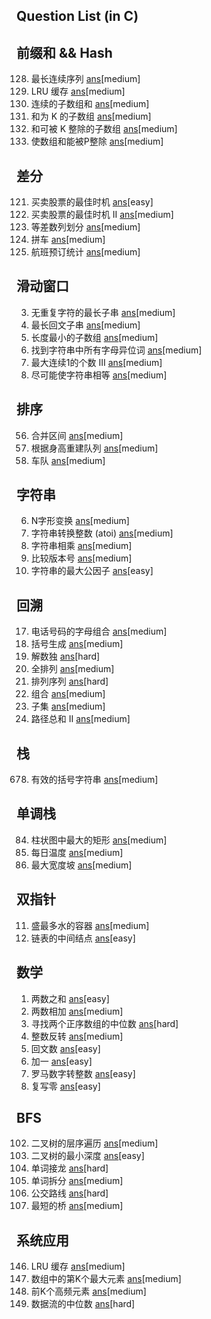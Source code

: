 Question List (in C)
----------------------------

## 前缀和 && Hash
128. 最长连续序列 [ans](./include/prefix_sum_hash/longest_consecutive_seq.h)[medium]
146. LRU 缓存 [ans](./include/prefix_sum_hash/lru_cache.h)[medium]
523. 连续的子数组和 [ans](./include/array/cont_subarray_sum.h)[medium]
560. 和为 K 的子数组 [ans](./include/array/sub_sum_k.h)[medium]
974. 和可被 K 整除的子数组 [ans](./include/array/sub_sum_divisible.h)[medium]
1590. 使数组和能被P整除 [ans](./include/prefix_sum/make_sum_divisible_by_p.h)[medium]

## 差分
121. 买卖股票的最佳时机 [ans](./include/array/best_time_sell_stock.h)[easy]
122. 买卖股票的最佳时机 II [ans](./include/array/best_time_sell_stock_2.h)[medium]
413. 等差数列划分 [ans](./include/array/arith_slices.h)[medium]
1094. 拼车 [ans](./include/array/car_pooling.h)[medium]
1109. 航班预订统计 [ans](./include/array/flight_bookings.h)[medium]

## 滑动窗口
3. 无重复字符的最长子串 [ans](./include/sliding_win/long_sub_str_wo_repeat.h)[medium]
5. 最长回文子串 [ans](./include/sliding_win/long_palind_sub_str.h)[medium]
209. 长度最小的子数组 [ans](./include/sliding_win/min_size_sub_array.h)[medium]
438. 找到字符串中所有字母异位词 [ans](./include/sliding_win/find_anagrams.h)[medium]
1004. 最大连续1的个数 III [ans](./include/sliding_win/max_con_ones_3.h)[medium]
1208. 尽可能使字符串相等 [ans](./include/sliding_win/get_equal_sub_str.h)[medium]

## 排序
56. 合并区间 [ans](./include/sorting/merge_intervals.h)[medium]
406. 根据身高重建队列 [ans](./include/sorting/queue_rebuild_by_height.h)[medium]
853. 车队 [ans](./include/sorting/car_fleet.h)[medium]

## 字符串
6. N字形变换 [ans](./include/str/zigzag_conversion.h)[medium]
8. 字符串转换整数 (atoi) [ans](./include/str/my_atoi.h)[medium]
43. 字符串相乘 [ans](./include/str/multiply_str.h)[medium]
165. 比较版本号 [ans](./include/str/compare_version.h)[medium]
1071. 字符串的最大公因子 [ans](./include/str/greatest_common_divisor_str.h)[easy]

## 回溯
17. 电话号码的字母组合 [ans](./include/backtrack/letter_combine_of_phone_num.h)[medium]
22. 括号生成 [ans](./include/backtrack/gen_parenth.h)[medium]
37. 解数独 [ans](./include/backtrack/solve_sudoku.h)[hard]
46. 全排列 [ans](./include/backtrack/permutations.h)[medium]
60. 排列序列 [ans](./include/backtrack/permutation_seq.h)[hard]
77. 组合 [ans](./include/backtrack/combine.h)[medium]
78. 子集 [ans](./include/backtrack/subsets.h)[medium]
113. 路径总和 II [ans](./include/backtrack/path_sum_2.h)[medium]

## 栈
678. 有效的括号字符串 [ans](./src/stack_q/valid_paren_str.c)[medium]

## 单调栈
84. 柱状图中最大的矩形 [ans](./include/array/largest_rectangle_his.h)[medium]
739. 每日温度 [ans](./include/array/daily_temperature.h)[medium]
962. 最大宽度坡 [ans](./include/array/max_width_ramp.h)[medium]

## 双指针
11. 盛最多水的容器 [ans](./include/two_pointer/container_with_most_water.h)[medium]
876. 链表的中间结点 [ans](./include/two_pointer/)[easy]

## 数学
1. 两数之和 [ans](./src/math_q/two_sum.c)[easy]
2. 两数相加 [ans](./include/math/add_two_numbers.h)[medium]
4. 寻找两个正序数组的中位数 [ans](./include/math/median_two_sorted_array.h)[hard]
7. 整数反转 [ans](./include/math/reverse_integer.h)[medium]
9. 回文数 [ans](./src/math_q/palindrome_num.c)[easy]
66. 加一 [ans](./src/math_q/plus_one.c)[easy]
13. 罗马数字转整数 [ans](./src/math/roman_2_int.c)[easy]
1089. 复写零 [ans](./include/math/duplicate_zeros.h)[easy]

## BFS
102. 二叉树的层序遍历 [ans](./src/bfs_q/level_order_trav.c)[medium]
111. 二叉树的最小深度 [ans](./src/bfs_q/min_depth_bin_tree.c)[easy]
127. 单词接龙 [ans](./include/bfs/word_ladder.h)[hard]
139. 单词拆分 [ans](./include/bfs/word_break.h)[medium]
815. 公交路线 [ans](./include/bfs/bus_routes.h)[hard]
934. 最短的桥 [ans](./include/bfs/shortest_bridge.h)[medium]

## 系统应用
146. LRU 缓存 [ans](./src/app_sys_q/lru_cache.c)[medium]
215. 数组中的第K个最大元素 [ans](./src/app_sys_q/kth_largest.c)[medium]
347. 前K个高频元素 [ans](./src/app_sys_q/top_k_freq.c)[medium]
295. 数据流的中位数 [ans](./src/app_sys_q/find_median_from_stream.c)[hard]